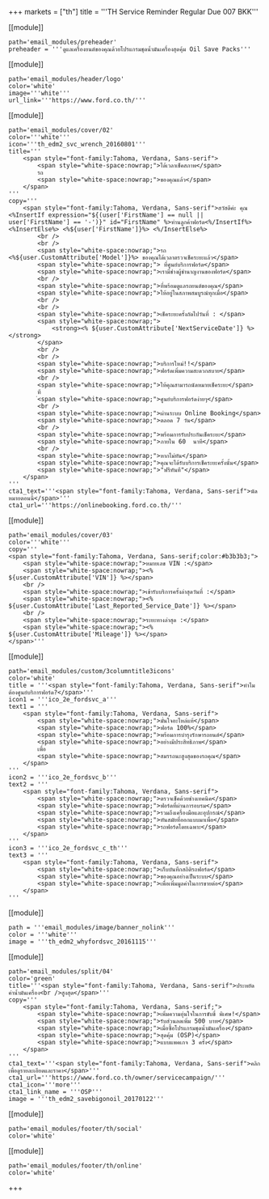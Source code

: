+++
markets = ["th"]
title = '''TH Service Reminder Regular Due 007 BKK'''

[[module]]

	path='email_modules/preheader'
	preheader = '''ดูแลเครื่องยนต์ของคุณด้วยโปรแกรมชุดน้ำมันเครื่องสุดคุ้ม Oil Save Packs'''

[[module]]

	path='email_modules/header/logo'
	color='white'
	image='''white'''
	url_link='''https://www.ford.co.th/'''

[[module]]

	path='email_modules/cover/02'
	color='''white'''
	icon='''th_edm2_svc_wrench_20160801'''
	title='''
		<span style="font-family:Tahoma, Verdana, Sans-serif">
			<span style="white-space:nowrap;">ได้เวลาเช็คสภาพ</span>
			รถ
			<span style="white-space:nowrap;">ของคุณแล้ว</span>
		</span>
	'''
	copy='''
		<span style="font-family:Tahoma, Verdana, Sans-serif">สวัสดีค่ะ คุณ <%InsertIf expression="${(user['FirstName'] == null || user['FirstName'] == '-')}" id="FirstName" %>ท่านลูกค้าฟอร์ด<%/InsertIf%> <%InsertElse%> <%${user['FirstName']}%> <%/InsertElse%>
			<br />
			<br />
			<span style="white-space:nowrap;">รถ <%${user.CustomAttribute['Model']}%> ของคุณได้เวลาตรวจเช็คระยะแล้ว</span>
			<span style="white-space:nowrap;"> ที่ศูนย์บริการฟอร์ด</span>
			<span style="white-space:nowrap;">เรามีช่างผู้ชำนาญงานของฟอร์ด</span>
			<br />
			<span style="white-space:nowrap;">ที่พร้อมดูแลรถยนต์ของคุณ</span>
			<span style="white-space:nowrap;">ให้อยู่ในสภาพสมบูรณ์ทุกเมื่อ</span>
			<br />
			<br />
			<span style="white-space:nowrap;">เช็คระยะครั้งถัดไปวันที่ : </span> 
			<span style="white-space:nowrap;">
				<strong><% ${user.CustomAttribute['NextServiceDate']} %></strong>
			</span> 
			<br />
			<br />
			<span style="white-space:nowrap;">บริการใหม่!!</span>
			<span style="white-space:nowrap;">ฟอร์ดเพิ่มความสะดวกสบาย</span>
			<br />
			<span style="white-space:nowrap;">ให้คุณสามารถนัดหมายเช็คระยะ</span>
			ที
			่<span style="white-space:nowrap;">ศูนย์บริการฟอร์ดง่ายๆ</span>
			<br />
			<span style="white-space:nowrap;">ผ่านระบบ Online Booking</span> 
			<span style="white-space:nowrap;">ตลอด 7 วัน</span>
			<br />
			<span style="white-space:nowrap;">พร้อมการรับประกันเช็คระยะ</span>
			<span style="white-space:nowrap;">ภายใน 60	นาที</span>
			<br />
			<span style="white-space:nowrap;">หากไม่ทัน</span>
			<span style="white-space:nowrap;">คุณจะได้รับบริการเช็คระยะครั้งนั้น</span> 
			<span style="white-space:nowrap;">"ฟรีทันที"</span>
		</span>
	'''
	cta1_text='''<span style="font-family:Tahoma, Verdana, Sans-serif">นัดหมายตอนนี้</span>'''
	cta1_url='''https://onlinebooking.ford.co.th/'''

[[module]]

	path='email_modules/cover/03'
	color='''white'''
	copy='''
	<span style="font-family:Tahoma, Verdana, Sans-serif;color:#b3b3b3;">
		<span style="white-space:nowrap;">หมายเลข VIN :</span> 
		<span style="white-space:nowrap;"><% ${user.CustomAttribute['VIN']} %></span>
		<br />
		<span style="white-space:nowrap;">เข้ารับบริการครั้งล่าสุดวันที่ :</span> 
		<span style="white-space:nowrap;"><% ${user.CustomAttribute['Last_Reported_Service_Date']} %></span>
		<br />
		<span style="white-space:nowrap;">ระยะทางล่าสุด :</span> 
		<span style="white-space:nowrap;"><% ${user.CustomAttribute['Mileage']} %></span>
	</span>'''

[[module]]

	path='email_modules/custom/3columntitle3icons'
	color='white'
	title = '''<span style="font-family:Tahoma, Verdana, Sans-serif">ทำไมต้องศูนย์บริการฟอร์ด?</span>'''
	icon1 = '''ico_2e_fordsvc_a'''
	text1 = '''
		<span style="font-family:Tahoma, Verdana, Sans-serif">
			<span style="white-space:nowrap;">มั่นใจอะไหล่แท้</span> 
			<span style="white-space:nowrap;">ฟอร์ด 100%</span>
			<span style="white-space:nowrap;">พร้อมการบำรุงรักษารถยนต์</span>
			<span style="white-space:nowrap;">อย่างมีประสิทธิภาพ</span>
			เพื่อ
			<span style="white-space:nowrap;">สมรรถนะสูงสุดของรถคุณ</span>
		</span>
	'''
	icon2 = '''ico_2e_fordsvc_b'''
	text2 = '''
		<span style="font-family:Tahoma, Verdana, Sans-serif">
			<span style="white-space:nowrap;">ตรวจเช็คด้วยช่างเทคนิค</span> 
			<span style="white-space:nowrap;">ฟอร์ดที่ผ่านการอบรม</span> 
			<span style="white-space:nowrap;">รวมถึงเครื่องมือและอุปกรณ์</span> 
			<span style="white-space:nowrap;">ทันสมัยที่ออกแบบมาเพื่อ</span>
			<span style="white-space:nowrap;">รถฟอร์ดโดยเฉพาะ</span>
		</span>
	'''
	icon3 = '''ico_2e_fordsvc_c_th'''
	text3 = '''
		<span style="font-family:Tahoma, Verdana, Sans-serif">
			<span style="white-space:nowrap;">เก็บบันทึกสถิติรถฟอร์ด</span> 
			<span style="white-space:nowrap;">ของคุณอย่างเป็นระบบ</span> 
			<span style="white-space:nowrap;">เพื่อเพิ่มมูลค่าในการขายต่อ</span>
		</span>
	'''

[[module]]

	path = '''email_modules/image/banner_nolink'''
	color = '''white'''
	image = '''th_edm2_whyfordsvc_20161115'''

[[module]]

	path='email_modules/split/04'
	color='green'
	title='''<span style="font-family:Tahoma, Verdana, Sans-serif">ประหยัดค่าน้ำมันเครื่อง<br />สูงสุด</span>'''
	copy='''
		<span style="font-family:Tahoma, Verdana, Sans-serif;">
			<span style="white-space:nowrap;">เพิ่มความอุ่นใจในการขับขี่ พิเศษ!</span> 
			<span style="white-space:nowrap;">รับส่วนลดเพิ่ม 500 บาท</span> 
			<span style="white-space:nowrap;">เมื่อซื้อโปรแกรมชุดน้ำมันเครื่อง</span>
			<span style="white-space:nowrap;">สุดคุ้ม (OSP)</span> 
			<span style="white-space:nowrap;">แบบแพคเกจ 3 ครั้ง</span>
		</span>
	'''
	cta1_text='''<span style="font-family:Tahoma, Verdana, Sans-serif">คลิกเพื่อดูรายละเอียดและราคา</span>'''
	cta1_url='''https://www.ford.co.th/owner/servicecampaign/'''
	cta1_icon='''more'''
	cta1_link_name = '''OSP'''
	image = '''th_edm2_savebigonoil_20170122'''

[[module]]

	path='email_modules/footer/th/social'
	color='white'

[[module]]

	path='email_modules/footer/th/online'
	color='white'
+++